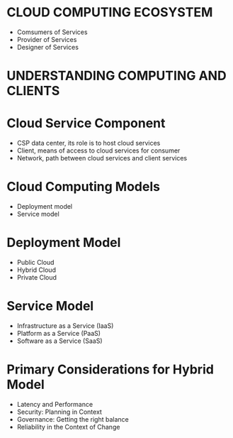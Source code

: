 
# CLOUD COMPUTING ECOSYSTEM

- Comsumers of Services
- Provider of Services
- Designer of Services

# UNDERSTANDING COMPUTING AND CLIENTS



# Cloud Service Component

- CSP data center, its role is to host cloud services
- Client, means of access to cloud services for consumer
- Network, path between cloud services and client services

# Cloud Computing Models

- Deployment model
- Service model


# Deployment Model 

- Public Cloud
- Hybrid Cloud
- Private Cloud

# Service Model

- Infrastructure as a Service (IaaS)
- Platform as a Service (PaaS)
- Software as a Service (SaaS)

# Primary Considerations for Hybrid Model

- Latency and Performance
- Security: Planning in Context
- Governance: Getting the right balance
- Reliability in the Context of Change
















































































































































































